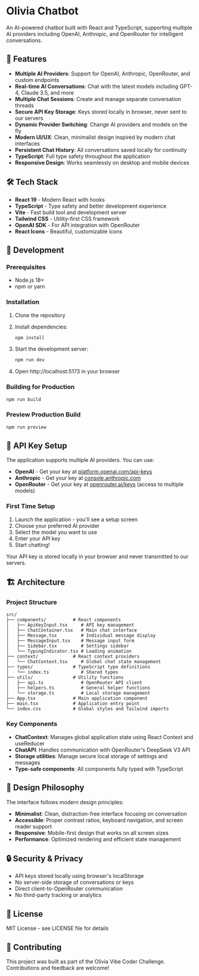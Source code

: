 # Olivia Chatbot

An AI-powered chatbot built with React and TypeScript, supporting multiple AI providers including OpenAI, Anthropic, and OpenRouter for intelligent conversations.

## 🚀 Features

- **Multiple AI Providers**: Support for OpenAI, Anthropic, OpenRouter, and custom endpoints
- **Real-time AI Conversations**: Chat with the latest models including GPT-4, Claude 3.5, and more
- **Multiple Chat Sessions**: Create and manage separate conversation threads
- **Secure API Key Storage**: Keys stored locally in browser, never sent to our servers
- **Dynamic Provider Switching**: Change AI providers and models on the fly
- **Modern UI/UX**: Clean, minimalist design inspired by modern chat interfaces
- **Persistent Chat History**: All conversations saved locally for continuity
- **TypeScript**: Full type safety throughout the application
- **Responsive Design**: Works seamlessly on desktop and mobile devices

## 🛠️ Tech Stack

- **React 19** - Modern React with hooks
- **TypeScript** - Type safety and better development experience
- **Vite** - Fast build tool and development server
- **Tailwind CSS** - Utility-first CSS framework
- **OpenAI SDK** - For API integration with OpenRouter
- **React Icons** - Beautiful, customizable icons

## 🔧 Development

### Prerequisites

- Node.js 18+ 
- npm or yarn

### Installation

1. Clone the repository
2. Install dependencies:
   ```bash
   npm install
   ```

3. Start the development server:
   ```bash
   npm run dev
   ```

4. Open http://localhost:5173 in your browser

### Building for Production

```bash
npm run build
```

### Preview Production Build

```bash
npm run preview
```

## 🔐 API Key Setup

The application supports multiple AI providers. You can use:

- **OpenAI** - Get your key at [platform.openai.com/api-keys](https://platform.openai.com/api-keys)
- **Anthropic** - Get your key at [console.anthropic.com](https://console.anthropic.com)
- **OpenRouter** - Get your key at [openrouter.ai/keys](https://openrouter.ai/keys) (access to multiple models)

### First Time Setup
1. Launch the application - you'll see a setup screen
2. Choose your preferred AI provider 
3. Select the model you want to use
4. Enter your API key
5. Start chatting!

Your API key is stored locally in your browser and never transmitted to our servers.

## 🏗️ Architecture

### Project Structure

```
src/
├── components/          # React components
│   ├── ApiKeyInput.tsx     # API key management
│   ├── ChatContainer.tsx   # Main chat interface
│   ├── Message.tsx         # Individual message display
│   ├── MessageInput.tsx    # Message input form
│   ├── Sidebar.tsx         # Settings sidebar
│   └── TypingIndicator.tsx # Loading animation
├── context/             # React context providers
│   └── ChatContext.tsx     # Global chat state management
├── types/               # TypeScript type definitions
│   └── index.ts            # Shared types
├── utils/               # Utility functions
│   ├── api.ts              # OpenRouter API client
│   ├── helpers.ts          # General helper functions
│   └── storage.ts          # Local storage management
├── App.tsx              # Main application component
├── main.tsx             # Application entry point
└── index.css            # Global styles and Tailwind imports
```

### Key Components

- **ChatContext**: Manages global application state using React Context and useReducer
- **ChatAPI**: Handles communication with OpenRouter's DeepSeek V3 API
- **Storage utilities**: Manage secure local storage of settings and messages
- **Type-safe components**: All components fully typed with TypeScript

## 🎨 Design Philosophy

The interface follows modern design principles:

- **Minimalist**: Clean, distraction-free interface focusing on conversation
- **Accessible**: Proper contrast ratios, keyboard navigation, and screen reader support  
- **Responsive**: Mobile-first design that works on all screen sizes
- **Performance**: Optimized rendering and efficient state management

## 🔒 Security & Privacy

- API keys stored locally using browser's localStorage
- No server-side storage of conversations or keys
- Direct client-to-OpenRouter communication
- No third-party tracking or analytics

## 📝 License

MIT License - see LICENSE file for details

## 🤝 Contributing

This project was built as part of the Olivia Vibe Coder Challenge. Contributions and feedback are welcome!
